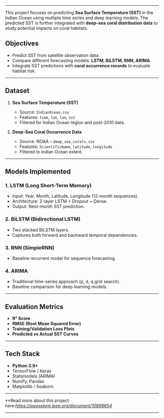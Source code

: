 
---

This project focuses on predicting **Sea Surface Temperature (SST)** in the Indian Ocean using multiple time series and deep learning models. The predicted SST is further integrated with **deep-sea coral distribution data** to study potential impacts on coral habitats.

##  Objectives

* Predict SST from satellite observation data.
* Compare different forecasting models: **LSTM, BiLSTM, RNN, ARIMA**.
* Integrate SST predictions with **coral occurrence records** to evaluate habitat risk.

---

## Dataset

1. **Sea Surface Temperature (SST)**

   * Source: `IndianOcean.csv`
   * Features: `time`, `lat`, `lon`, `sst`
   * Filtered for Indian Ocean region and post-2010 data.

2. **Deep-Sea Coral Occurrence Data**

   * Source: NOAA – `deep_sea_corals.csv`
   * Features: `ScientificName`, `latitude`, `longitude`
   * Filtered to Indian Ocean extent.

---

##  Models Implemented

### 1. **LSTM (Long Short-Term Memory)**

* Input: Year, Month, Latitude, Longitude (12-month sequences).
* Architecture: 2-layer LSTM + Dropout + Dense.
* Output: Next-month SST prediction.

### 2. **BiLSTM (Bidirectional LSTM)**

* Two stacked BiLSTM layers.
* Captures both forward and backward temporal dependencies.

### 3. **RNN (SimpleRNN)**

* Baseline recurrent model for sequence forecasting.

### 4. **ARIMA**

* Traditional time-series approach (p, d, q grid search).
* Baseline comparison for deep learning models.

---

##  Evaluation Metrics

* **R² Score**
* **RMSE (Root Mean Squared Error)**
* **Training/Validation Loss Plots**
* **Predicted vs Actual SST Curves**

---

##  Tech Stack

* **Python 3.9+**
* TensorFlow / Keras
* Statsmodels (ARIMA)
* NumPy, Pandas
* Matplotlib / Seaborn

---

 **Read more about this project here:*https://ieeexplore.ieee.org/document/10899654* 

---

